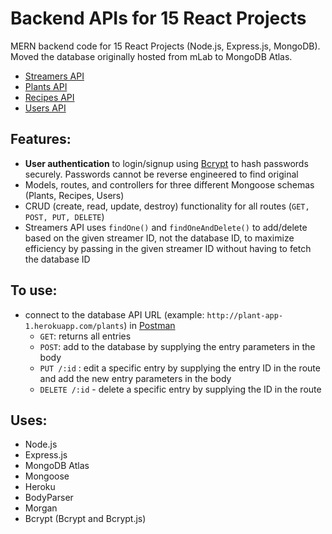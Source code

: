 # Backend APIs for 15 React Projects 
MERN backend code for 15 React Projects (Node.js, Express.js, MongoDB).   
Moved the database originally hosted from mLab to MongoDB Atlas. 
* [Streamers API](http://plant-app-1.herokuapp.com/streamers)
* [Plants API](http://plant-app-1.herokuapp.com/plants) 
* [Recipes API](http://plant-app-1.herokuapp.com/recipes)
* [Users API](http://plant-app-1.herokuapp.com/users)

## Features: 
- **User authentication** to login/signup using [Bcrypt](https://www.npmjs.com/package/bcryptjs) to hash passwords securely. Passwords cannot be reverse engineered to find original 
- Models, routes, and controllers for three different Mongoose schemas (Plants, Recipes, Users) 
- CRUD (create, read, update, destroy) functionality for all routes (`GET, POST, PUT, DELETE`) 
- Streamers API uses `findOne()` and `findOneAndDelete()` to add/delete based on the given streamer ID, not the database ID, to maximize efficiency by passing in the given streamer ID without having to fetch the database ID 

## To use: 
- connect to the database API URL (example: `http://plant-app-1.herokuapp.com/plants`) in [Postman](https://www.postman.com/)
  - `GET`: returns all entries 
  - `POST`: add to the database by supplying the entry parameters in the body 
  - `PUT /:id` : edit a specific entry by supplying the entry ID in the route and add the new entry parameters in the body  
  - `DELETE /:id` - delete a specific entry by supplying the ID in the route 

## Uses: 
- Node.js
- Express.js
- MongoDB Atlas
- Mongoose 
- Heroku 
- BodyParser 
- Morgan 
- Bcrypt (Bcrypt and Bcrypt.js) 


